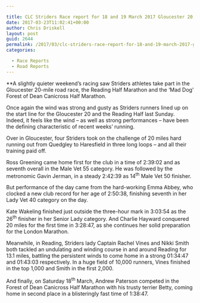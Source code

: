 ```yaml
---

title: CLC Striders Race report for 18 and 19 March 2017 Gloucester 20, Reading Half Marathon and the ‘Mad Dog’ Forest of Dean Canicross Half Marathon
date: 2017-03-23T11:02:41+00:00
author: Chris Driskell
layout: post
guid: 2644
permalink: /2017/03/clc-striders-race-report-for-18-and-19-march-2017-gloucester-20-reading-half-marathon-and-the-mad-dog-forest-of-dean-canicross-half-marathon/
categories:

  - Race Reports
  - Road Reports
---
```

**A slightly quieter weekend’s racing saw Striders athletes take part in the Gloucester 20-mile road race, the Reading Half Marathon and the ‘Mad Dog’ Forest of Dean Canicross Half Marathon.</p> 

</strong>Once again the wind was strong and gusty as Striders runners lined up on the start line for the Gloucester 20 and the Reading Half last Sunday. Indeed, it feels like the wind – as well as strong performances – have been the defining characteristic of recent weeks’ running.

Over in Gloucester, four Striders took on the challenge of 20 miles hard running out from Quedgley to Haresfield in three long loops – and all their training paid off.

Ross Greening came home first for the club in a time of 2:39:02 and as seventh overall in the Male Vet 55 category. He was followed by the metronomic Gavin Jerman, in a steady 2:42:39 as 14<sup>th</sup> Male Vet 50 finisher.

But performance of the day came from the hard-working Emma Abbey, who clocked a new club record for her age of 2:50:38, finishing seventh in her Lady Vet 40 category on the day.

Kate Wakeling finished just outside the three-hour mark in 3:03:54 as the 26<sup>th</sup> finisher in her Senior Lady category. And Charlie Hayward conquered 20 miles for the first time in 3:28:47, as she continues her solid preparation for the London Marathon.

Meanwhile, in Reading, Striders lady Captain Rachel Vines and Nikki Smith both tackled an undulating and winding course in and around Reading for 13.1 miles, battling the persistent winds to come home in a strong 01:34:47 and 01:43:03 respectively. In a huge field of 10,000 runners, Vines finished in the top 1,000 and Smith in the first 2,000.

And finally, on Saturday 18<sup>th</sup> March, Andrew Paterson competed in the Forest of Dean Canicross Half Marathon with his trusty terrier Betty, coming home in second place in a blisteringly fast time of 1:38:47.